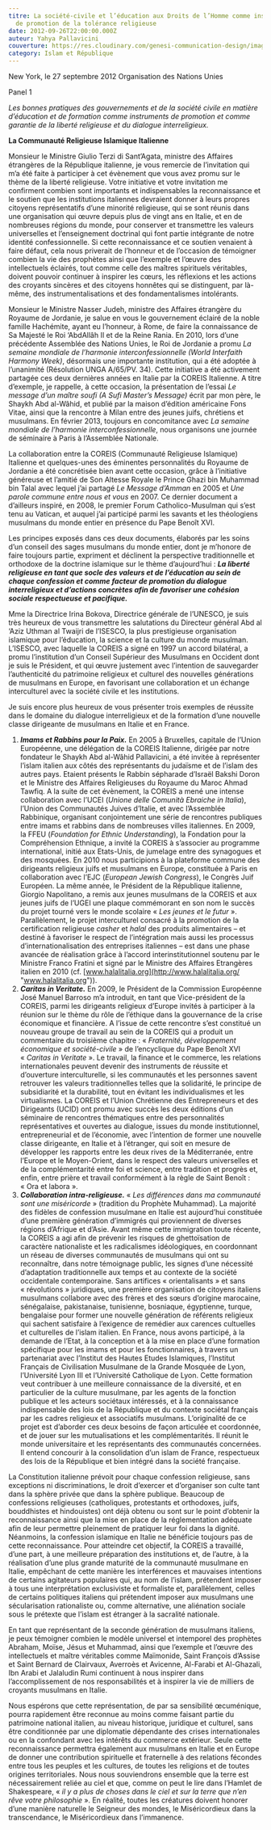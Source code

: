 ```yaml
---
titre: La société-civile et l’éducation aux Droits de l’Homme comme instruments
  de promotion de la tolérance religieuse
date: 2012-09-26T22:00:00.000Z
auteur: Yahya Pallavicini
couverture: https://res.cloudinary.com/genesi-communication-design/image/upload/v1604586238/ihei/couvertures/islam-et-republique-6_jhqejw.jpg
category: Islam et République
---
```


New York, le 27 septembre 2012
Organisation des Nations Unies

Panel 1

*Les bonnes pratiques des gouvernements et de la société civile en matière d’éducation et de formation comme instruments de promotion et comme garantie de la liberté religieuse et du dialogue interreligieux.*

**La Communauté Religieuse Islamique Italienne**

Monsieur le Ministre Giulio Terzi di Sant’Agata, ministre des Affaires étrangères de la République italienne, je vous remercie de l’invitation qui m’a été faite à participer à cet évènement que vous avez promu sur le thème de la liberté religieuse. Votre initiative et votre invitation me confirment combien sont importants et indispensables la reconnaissance et le soutien que les institutions italiennes devraient donner à leurs propres citoyens représentatifs d’une minorité religieuse, qui se sont réunis dans une organisation qui &oelig;uvre depuis plus de vingt ans en Italie, et en de nombreuses régions du monde, pour conserver et transmettre les valeurs universelles et l’enseignement doctrinal qui font partie intégrante de notre identité confessionnelle. Si cette reconnaissance et ce soutien venaient à faire défaut, cela nous priverait de l’honneur et de l’occasion de témoigner combien la vie des prophètes ainsi que l’exemple et l’&oelig;uvre des intellectuels éclairés, tout comme celle des maîtres spirituels véritables, doivent pouvoir continuer à inspirer les c&oelig;urs, les réflexions et les actions des croyants sincères et des citoyens honnêtes qui se distinguent, par là-même, des instrumentalisations et des fondamentalismes intolérants.

Monsieur le Ministre Nasser Judeh, ministre des Affaires étrangère du Royaume de Jordanie, je salue en vous le gouvernement éclairé de la noble famille Hachémite, ayant eu l’honneur, à Rome, de faire la connaissance de Sa Majesté le Roi ‘AbdAllâh II et de la Reine Rania. En 2010, lors d’une précédente Assemblée des Nations Unies, le Roi de Jordanie a promu *La semaine mondiale de l’harmonie interconfessionnelle (World Interfaith Harmony Week)*, désormais une importante institution, qui a été adoptée à l’unanimité (Résolution UNGA A/65/PV. 34). Cette initiative a été activement partagée ces deux dernières années en Italie par la COREIS Italienne. A titre d’exemple, je rappelle, à cette occasion, la présentation de l’essai *Le message d’un maître soufi (A Sufi Master’s Message)* écrit par mon père, le Shaykh Abd al-Wâhid, et publié par la maison d’édition américaine Fons Vitae, ainsi que la rencontre à Milan entre des jeunes juifs, chrétiens et musulmans. En février 2013, toujours en concomitance avec *La semaine mondiale de l’harmonie interconfessionnelle*, nous organisons une journée de séminaire à Paris à l’Assemblée Nationale.

La collaboration entre la COREIS (Communauté Religieuse Islamique) Italienne et quelques-unes des éminentes personnalités du Royaume de Jordanie a été concrétisée bien avant cette occasion, grâce à l’initiative généreuse et l’amitié de Son Altesse Royale le Prince Ghazi bin Muhammad bin Talal avec lequel j’ai partagé *Le Message d’Amman* en 2005 et *Une parole commune* *entre nous et vous* en 2007. Ce dernier document a d’ailleurs inspiré, en 2008, le premier Forum Catholico-Musulman qui s’est tenu au Vatican, et auquel j’ai participé parmi les savants et les théologiens musulmans du monde entier en présence du Pape Benoît XVI.

Les principes exposés dans ces deux documents, élaborés par les soins d’un conseil des sages musulmans du monde entier, dont je m’honore de faire toujours partie, expriment et déclinent la perspective traditionnelle et orthodoxe de la doctrine islamique sur le thème d’aujourd’hui&nbsp;: ***La liberté religieuse en tant que socle des valeurs et de l’éducation au sein de chaque confession et comme facteur de promotion du dialogue interreligieux et d’actions concrètes afin de favoriser une cohésion sociale respectueuse et pacifique.***

Mme la Directrice Irina Bokova, Directrice générale de l’UNESCO, je suis très heureux de vous transmettre les salutations du Directeur général Abd al ‘Aziz Uthman al Twaijri de l’ISESCO, la plus prestigieuse organisation islamique pour l’éducation, la science et la culture du monde musulman. L’ISESCO, avec laquelle la COREIS a signé en 1997 un accord bilatéral, a promu l’institution d’un Conseil Supérieur des Musulmans en Occident dont je suis le Président, et qui &oelig;uvre justement avec l’intention de sauvegarder l’authenticité du patrimoine religieux et culturel des nouvelles générations de musulmans en Europe, en favorisant une collaboration et un échange interculturel avec la société civile et les institutions.

Je suis encore plus heureux de vous présenter trois exemples de réussite dans le domaine du dialogue interreligieux et de la formation d’une nouvelle classe dirigeante de musulmans en Italie et en France.

1. ***Imams et Rabbins pour la Paix.*** En 2005 à Bruxelles, capitale de l’Union Européenne, une délégation de la COREIS Italienne, dirigée par notre fondateur le Shaykh Abd al-Wâhid Pallavicini, a été invitée à représenter l’islam italien aux côtés des représentants du judaïsme et de l’islam des autres pays. Etaient présents le Rabbin sépharade d’Israël Bakshi Doron et le Ministre des Affaires Religieuses du Royaume du Maroc Ahmad Tawfiq. A la suite de cet évènement, la COREIS a mené une intense collaboration avec l’UCEI (*Unione delle Comunità Ebraiche in Italia*), l’Union des Communautés Juives d’Italie, et avec l’Assemblée Rabbinique, organisant conjointement une série de rencontres publiques entre imams et rabbins dans de nombreuses villes italiennes. En 2009, la FFEU (*Foundation for Ethnic Understanding*), la Fondation pour la Compréhension Ethnique, a invité la COREIS à s’associer au programme international, initié aux Etats-Unis, de jumelage entre des synagogues et des mosquées. En 2010 nous participions à la plateforme commune des dirigeants religieux juifs et musulmans en Europe, constituée à Paris en collaboration avec l’EJC (*European Jewish Congress*), le Congrès Juif Européen. La même année, le Président de la République italienne, Giorgio Napolitano, a remis aux jeunes musulmans de la COREIS et aux jeunes juifs de l’UGEI une plaque commémorant en son nom le succès du projet tourné vers le monde scolaire «&nbsp;*Les jeunes et le futur*&nbsp;». Parallèlement, le projet interculturel consacré à la promotion de la certification religieuse *casher* et *halal* des produits alimentaires – et destiné à favoriser le respect de l’intégration mais aussi les processus d’internationalisation des entreprises italiennes – est dans une phase avancée de réalisation grâce à l’accord interinstitutionnel soutenu par le Ministre Franco Fratini et signé par le Ministre des Affaires Etrangères italien en 2010 (cf. [www.halalitalia.org](http://www.halalitalia.org/ "www.halalitalia.org")).
2. ***Caritas in Veritate.*** En 2009, le Président de la Commission Européenne José Manuel Barroso m’a introduit, en tant que Vice-président de la COREIS, parmi les dirigeants religieux d’Europe invités à participer à la réunion sur le thème du rôle de l’éthique dans la gouvernance de la crise économique et financière. A l’issue de cette rencontre s’est constitué un nouveau groupe de travail au sein de la COREIS qui a produit un commentaire du troisième chapitre&nbsp;: «&nbsp;*Fraternité, développement économique et société-civile*&nbsp;» de l’encyclique du Pape Benoît XVI «&nbsp;*Caritas in Veritate*&nbsp;». Le travail, la finance et le commerce, les relations internationales peuvent devenir des instruments de réussite et d’ouverture interculturelle, si les communautés et les personnes savent retrouver les valeurs traditionnelles telles que la solidarité, le principe de subsidiarité et la durabilité, tout en évitant les individualismes et les virtualismes. La COREIS et l’Union Chrétienne des Entrepreneurs et des Dirigeants (UCID) ont promu avec succès les deux éditions d’un séminaire de rencontres thématiques entre des personnalités représentatives et ouvertes au dialogue, issues du monde institutionnel, entrepreneurial et de l’économie, avec l’intention de former une nouvelle classe dirigeante, en Italie et à l’étranger, qui soit en mesure de développer les rapports entre les deux rives de la Méditerranée, entre l’Europe et le Moyen-Orient, dans le respect des valeurs universelles et de la complémentarité entre foi et science, entre tradition et progrès et, enfin, entre prière et travail conformément à la règle de Saint Benoît&nbsp;: «&nbsp;Ora et labora&nbsp;».
3. ***Collaboration intra-religieuse.*** «&nbsp;*Les différences dans ma communauté sont une miséricorde*&nbsp;» (tradition du Prophète Muhammad). La majorité des fidèles de confession musulmane en Italie est aujourd’hui constituée d’une première génération d’immigrés qui proviennent de diverses régions d’Afrique et d’Asie. Avant même cette immigration toute récente, la COREIS a agi afin de prévenir les risques de ghettoïsation de caractère nationaliste et les radicalismes idéologiques, en coordonnant un réseau de diverses communautés de musulmans qui ont su reconnaître, dans notre témoignage public, les signes d’une nécessité d’adaptation traditionnelle aux temps et au contexte de la société occidentale contemporaine. Sans artifices «&nbsp;orientalisants&nbsp;» et sans «&nbsp;révolutions&nbsp;» juridiques, une première organisation de citoyens italiens musulmans collabore avec des frères et des s&oelig;urs d’origine marocaine, sénégalaise, pakistanaise, tunisienne, bosniaque, égyptienne, turque, bengalaise pour former une nouvelle génération de référents religieux qui sachent satisfaire à l’exigence de remédier aux carences cultuelles et culturelles de l’islam italien. En France, nous avons participé, à la demande de l’Etat, à la conception et à la mise en place d’une formation spécifique pour les imams et pour les fonctionnaires, à travers un partenariat avec l’Institut des Hautes Etudes Islamiques, l’Institut Français de Civilisation Musulmane de la Grande Mosquée de Lyon, l’Université Lyon III et l’Université Catholique de Lyon. Cette formation veut contribuer à une meilleure connaissance de la diversité, et en particulier de la culture musulmane, par les agents de la fonction publique et les acteurs sociétaux intéressés, et à la connaissance indispensable des lois de la République et du contexte sociétal français par les cadres religieux et associatifs musulmans. L’originalité de ce projet est d’aborder ces deux besoins de façon articulée et coordonnée, et de jouer sur les mutualisations et les complémentarités. Il réunit le monde universitaire et les représentants des communautés concernées. Il entend concourir à la consolidation d’un islam de France, respectueux des lois de la République et bien intégré dans la société française.

La Constitution italienne prévoit pour chaque confession religieuse, sans exceptions ni discriminations, le droit d’exercer et d’organiser son culte tant dans la sphère privée que dans la sphère publique. Beaucoup de confessions religieuses (catholiques, protestants et orthodoxes, juifs, bouddhistes et hindouistes) ont déjà obtenu ou sont sur le point d’obtenir la reconnaissance ainsi que la mise en place de la réglementation adéquate afin de leur permettre pleinement de pratiquer leur foi dans la dignité. Néanmoins, la confession islamique en Italie ne bénéficie toujours pas de cette reconnaissance. Pour atteindre cet objectif, la COREIS a travaillé, d’une part, à une meilleure préparation des institutions et, de l’autre, à la réalisation d’une plus grande maturité de la communauté musulmane en Italie, empêchant de cette manière les interférences et mauvaises intentions de certains agitateurs populaires qui, au nom de l’islam, prétendent imposer à tous une interprétation exclusiviste et formaliste et, parallèlement, celles de certains politiques italiens qui prétendent imposer aux musulmans une sécularisation rationaliste ou, comme alternative, une aliénation sociale sous le prétexte que l’islam est étranger à la sacralité nationale.

En tant que représentant de la seconde génération de musulmans italiens, je peux témoigner combien le modèle universel et intemporel des prophètes Abraham, Moïse, Jésus et Muhammad, ainsi que l’exemple et l’&oelig;uvre des intellectuels et maître véritables comme Maïmonide, Saint François d’Assise et Saint Bernard de Clairvaux, Averroès et Avicenne, Al-Farabi et Al-Ghazali, Ibn Arabi et Jalaludin Rumi continuent à nous inspirer dans l’accomplissement de nos responsabilités et à inspirer la vie de milliers de croyants musulmans en Italie.

Nous espérons que cette représentation, de par sa sensibilité &oelig;cuménique, pourra rapidement être reconnue au moins comme faisant partie du patrimoine national italien, au niveau historique, juridique et culturel, sans être conditionnée par une diplomatie dépendante des crises internationales ou en la confondant avec les intérêts du commerce extérieur. Seule cette reconnaissance permettra également aux musulmans en Italie et en Europe de donner une contribution spirituelle et fraternelle à des relations fécondes entre tous les peuples et les cultures, de toutes les religions et de toutes origines territoriales. Nous nous souviendrons ensemble que la terre est nécessairement reliée au ciel et que, comme on peut le lire dans l’Hamlet de Shakespeare, «&nbsp;*il y a plus de choses dans le ciel et sur la terre que n’en rêve votre philosophie*&nbsp;». En réalité, toutes les créatures doivent honorer d’une manière naturelle le Seigneur des mondes, le Miséricordieux dans la transcendance, le Miséricordieux dans l’immanence.
